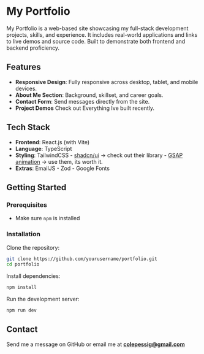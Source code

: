 # My Portfolio

My Portfolio is a web-based site showcasing my full-stack development projects, skills, and experience. It includes real-world applications and links to live demos and source code. Built to demonstrate both frontend and backend proficiency.

## Features

- **Responsive Design**: Fully responsive across desktop, tablet, and mobile devices.
- **About Me Section**: Background, skillset, and career goals.
- **Contact Form**: Send messages directly from the site.
- **Project Demos** Check out Everything Ive built recently.

## Tech Stack

- **Frontend**: React.js (with Vite)
- **Language**: TypeScript
- **Styling**: TailwindCSS - [shadcn/ui](https://ui.shadcn.com/) -> check out their library - [GSAP animation](https://gsap.com/) -> use them, its worth it.
- **Extras**: EmailJS - Zod - Google Fonts

## Getting Started

### Prerequisites

- Make sure `npm` is installed

### Installation

Clone the repository:

```bash
git clone https://github.com/yourusername/portfolio.git
cd portfolio
```

Install dependencies:

```bash
npm install
```

Run the development server:

```bash
npm run dev
```

## Contact

Send me a message on GitHub or email me at **colepessig@gmail.com**

